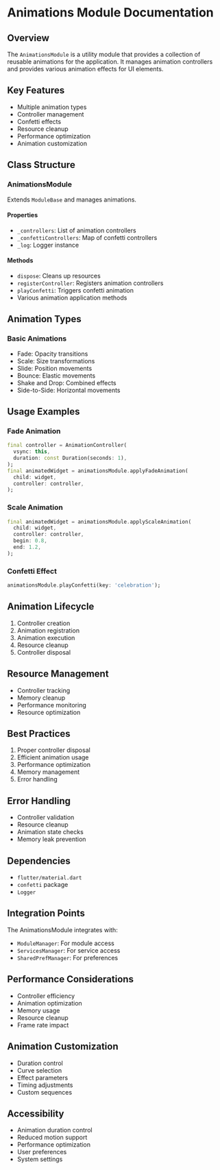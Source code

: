 # Animations Module Documentation

## Overview
The `AnimationsModule` is a utility module that provides a collection of reusable animations for the application. It manages animation controllers and provides various animation effects for UI elements.

## Key Features
- Multiple animation types
- Controller management
- Confetti effects
- Resource cleanup
- Performance optimization
- Animation customization

## Class Structure

### AnimationsModule
Extends `ModuleBase` and manages animations.

#### Properties
- `_controllers`: List of animation controllers
- `_confettiControllers`: Map of confetti controllers
- `_log`: Logger instance

#### Methods
- `dispose`: Cleans up resources
- `registerController`: Registers animation controllers
- `playConfetti`: Triggers confetti animation
- Various animation application methods

## Animation Types

### Basic Animations
- Fade: Opacity transitions
- Scale: Size transformations
- Slide: Position movements
- Bounce: Elastic movements
- Shake and Drop: Combined effects
- Side-to-Side: Horizontal movements

## Usage Examples

### Fade Animation
```dart
final controller = AnimationController(
  vsync: this,
  duration: const Duration(seconds: 1),
);
final animatedWidget = animationsModule.applyFadeAnimation(
  child: widget,
  controller: controller,
);
```

### Scale Animation
```dart
final animatedWidget = animationsModule.applyScaleAnimation(
  child: widget,
  controller: controller,
  begin: 0.8,
  end: 1.2,
);
```

### Confetti Effect
```dart
animationsModule.playConfetti(key: 'celebration');
```

## Animation Lifecycle
1. Controller creation
2. Animation registration
3. Animation execution
4. Resource cleanup
5. Controller disposal

## Resource Management
- Controller tracking
- Memory cleanup
- Performance monitoring
- Resource optimization

## Best Practices
1. Proper controller disposal
2. Efficient animation usage
3. Performance optimization
4. Memory management
5. Error handling

## Error Handling
- Controller validation
- Resource cleanup
- Animation state checks
- Memory leak prevention

## Dependencies
- `flutter/material.dart`
- `confetti` package
- `Logger`

## Integration Points
The AnimationsModule integrates with:
- `ModuleManager`: For module access
- `ServicesManager`: For service access
- `SharedPrefManager`: For preferences

## Performance Considerations
- Controller efficiency
- Animation optimization
- Memory usage
- Resource cleanup
- Frame rate impact

## Animation Customization
- Duration control
- Curve selection
- Effect parameters
- Timing adjustments
- Custom sequences

## Accessibility
- Animation duration control
- Reduced motion support
- Performance optimization
- User preferences
- System settings 